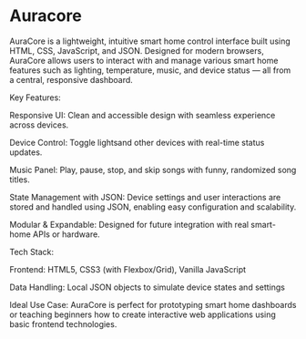 # Auracore
AuraCore is a lightweight, intuitive smart home control interface built using HTML, CSS, JavaScript, and JSON. Designed for modern browsers, AuraCore allows users to interact with and manage various smart home features such as lighting, temperature, music, and device status — all from a central, responsive dashboard.

Key Features:

 Responsive UI: Clean and accessible design with seamless experience across devices.

 Device Control: Toggle lightsand other devices with real-time status updates.

 Music Panel: Play, pause, stop, and skip songs with funny, randomized song titles.

 State Management with JSON: Device settings and user interactions are stored and handled using JSON, enabling easy configuration and scalability.

 Modular & Expandable: Designed for future integration with real smart-home APIs or hardware.

Tech Stack:

Frontend: HTML5, CSS3 (with Flexbox/Grid), Vanilla JavaScript

Data Handling: Local JSON objects to simulate device states and settings

Ideal Use Case:
AuraCore is perfect for prototyping smart home dashboards or teaching beginners how to create interactive web applications using basic frontend technologies.
